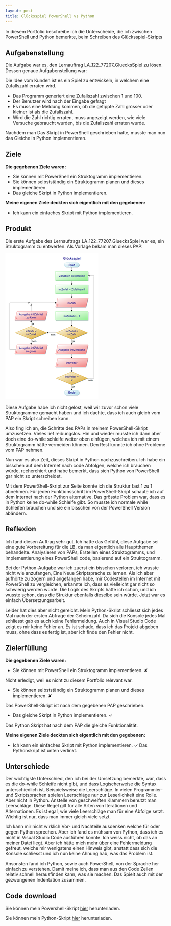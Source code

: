 ```yaml
---
layout: post
title: Glücksspiel PowerShell vs Python
---
```


In diesem Portfolio beschreibe ich die Unterscheide, die ich zwischen PowerShell und Python bemerkte, beim Schreiben des Glücksspiel-Skripts
<!--break-->

## Aufgabenstellung

Die Aufgabe war es, den Lernauftrag LA_122_77207_GluecksSpiel zu lösen. Dessen genaue Aufgabenstellung war:

Die Idee vom Kunden ist es ein Spiel zu entwickeln, in welchem eine Zufallszahl erraten wird.

- Das Programm generiert eine Zufallszahl zwischen 1 und 100.
- Der Benutzer wird nach der Eingabe gefragt
- Es muss eine Meldung kommen, ob die getippte Zahl grösser oder kleiner ist als die Zufallszahl.
- Wird die Zahl richtig erraten, muss angezeigt werden, wie viele Versuche gebraucht wurden, bis die Zufallszahl erraten wurde.

Nachdem man Das Skript in PowerShell geschrieben hatte, musste man nun das Gleiche in Python implementieren. 

## Ziele

**Die gegebenen Ziele waren:**

- Sie können mit PowerShell ein Struktogramm implementieren.
- Sie können selbstständig ein Struktogramm planen und dieses implementieren.
- Das gleiche Skript in Python implementieren.

**Meine eigenen Ziele deckten sich eigentlich mit den gegebenen:**

- Ich kann ein einfaches Skript mit Python implementieren.

## Produkt

Die erste Aufgabe des Lernauftrags LA_122_77207_GluecksSpiel war es, ein Struktogramm zu entwerfen. Als Vorlage bekam man dieses PAP:

![PAP Gluecksspiel](images/Picture1.png)

Diese Aufgabe habe ich nicht gelöst, weil wir zuvor schon viele Struktogramme gemacht haben und ich dachte, dass ich auch gleich vom PAP ein Skript schreiben kann.

Also fing ich an, die Schritte des PAPs in meinem PowerShell-Skript umzusetzen. Vieles lief reibungslos. Hin und wieder musste ich dann aber doch eine do-while schleife weiter oben einfügen, welches ich mit einem Struktogramm hätte vermeiden können. Den Rest konnte ich ohne Probleme vom PAP nehmen.

Nun war es also Zeit, dieses Skript in Python nachzuschreiben. Ich habe ein bisschen auf dem Internet nach code Abfolgen, welche ich brauchen würde, recherchiert und habe bemerkt, dass sich Python von PowerShell gar nicht so unterscheidet.

Mit dem PowerShell-Skript zur Seite konnte ich die Struktur fast 1 zu 1 abnehmen. Für jeden Funktionsschritt im PowerShell-Skript schaute ich auf dem Internet nach der Python alternative. Das grösste Problem war, dass es in Python keine do-while Schleife gibt. So musste ich normale while Schleifen brauchen und sie ein bisschen von der PowerShell Version abändern.

## Reflexion

Ich fand diesen Auftrag sehr gut. Ich hatte das Gefühl, diese Aufgabe sei eine gute Vorbereitung für die LB, da man eigentlich alle Hauptthemen behandelte. Analysieren von PAPs, Erstellen eines Struktogramms, und Implementierung eines PowerShell code, basierend auf ein Struktogramm. 

Bei der Python-Aufgabe war ich zuerst ein bisschen verloren, ich wusste nicht wie anzufangen, Eine Neue Skriptsprache zu lernen. Als ich aber aufhörte zu zögern und angefangen habe, mir Codestellen im Internet mit PowerShell zu vergleichen, erkannte ich, dass es vielleicht gar nicht so schwierig werden würde. Die Logik des Skripts hatte ich schon, und ich wusste schon, dass die Struktur ebenfalls dieselbe sein würde. Jetzt war es einfach Übersetzungsarbeit.

Leider hat dies aber nicht gereicht. Mein Python-Skript schliesst sich jedes Mal nach der ersten Abfrage der Geheimzahl. Da sich die Konsole jedes Mal schliesst gab es auch keine Fehlermeldung. Auch in Visual Studio Code zeigt es mir keine Fehler an. Es ist schade, dass ich das Projekt abgeben muss, ohne dass es fertig ist, aber ich finde den Fehler nicht.

## Zielerfüllung

**Die gegebenen Ziele waren:**

- Sie können mit PowerShell ein Struktogramm implementieren. ✘

Nicht erledigt, weil es nicht zu diesem Portfolio relevant war.

- Sie können selbstständig ein Struktogramm planen und dieses implementieren. ✘

Das PowerShell-Skript ist nach dem gegebenen PAP geschrieben.

- Das gleiche Skript in Python implementieren. ✓

Das Python Skript hat nach dem PAP die gleiche Funktionalität.


**Meine eigenen Ziele deckten sich eigentlich mit den gegebenen:**

- Ich kann ein einfaches Skript mit Python implementieren. ✓
Das Pythonskript ist unten verlinkt.

## Unterschiede

Der wichtigste Unterschied, den ich bei der Umsetzung bemerkte, war, dass es die do-while Schleife nicht gibt, und dass Logischerweise die Syntax unterschiedlich ist. Beispielsweise die Leerschläge. In vielen Programmier- und Skriptsprachen spielen Leerschläge nur zur Leserlichkeit eine Rolle. Aber nicht in Python. Anstelle von geschweiften Klammern benutzt man Leerschläge. Diese Regel gilt für alle Arten von Iterationen und Alternationen. Es ist egal, wie viele Leerschläge man für eine Abfolge setzt. Wichtig ist nur, dass man immer gleich viele setzt.

Ich kann mir nicht wirklich Vor- und Nachteile ausdenken welche für oder gegen Python sprechen. Aber ich fand es mühsam von Python, dass ich es nicht in Visual Studio Code ausführen konnte. Ich weiss nicht, ob das an meiner Datei liegt. Aber ich hätte mich mehr über eine Fehlermeldung gefreut, welche mir wenigstens einen Hinweis gibt, anstatt dass sich die Konsole schliesst und ich nun keine Ahnung hab, was das Problem ist.

Ansonsten fand ich Python, sowie auch PowerShell, von der Sprache her einfach zu verstehen. Damit meine ich, dass man aus den Code Zeilen relativ schnell herausfinden kann, was sie machen. Das Spielt auch mit der gezwungenen Indentation zusammen. 

## Code download

Sie können mein Powershell-Skript <a href="https://johansson02.github.io/portfolios/projekte/Gluecksspiel ps vs py/Gluecksspiel.ps1" download>hier</a> herunterladen.

Sie können mein Python-Skript <a href="https://johansson02.github.io/portfolios/projekte/Gluecksspiel ps vs py/Gluecksspiel.py" download>hier</a> herunterladen.
